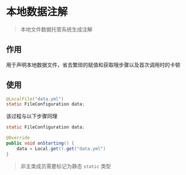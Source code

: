 # 本地数据注解
> 本地文件数据托管系统生成注解

## 作用

用于声明本地数据文件，省去繁琐的赋值和获取哦步骤以及首次调用时的卡顿

## 使用

```java
@LocalFile("data.yml")
static FileConfiguration data;
```

该过程与以下步骤同理

```java
static FileConfiguration data;

@Override
public void onStarting() {
    data = Local.get().get("data.yml")
}
```

> 非主类成员需要标记为静态 `static` 类型
